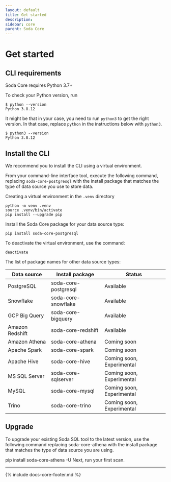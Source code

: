 ```yaml
---
layout: default
title: Get started
description: 
sidebar: core
parent: Soda Core
---
```


# Get started

## CLI requirements
Soda Core requires Python 3.7+

To check your Python version, run
```shell
$ python --version
Python 3.8.12
```

It might be that in your case, you need to run `python3` to get the right version.
In that case, replace `python` in the instructions below with `python3`.
```shell
$ python3 --version
Python 3.8.12
```

## Install the CLI

We recommend you to install the CLI using a virtual environment.

From your command-line interface tool, execute the following command, replacing `soda-core-postgresql` with the install package that matches the type of data source you use to store data.

Creating a virtual environment in the `.venv` directory
```shell
python -m venv .venv
source .venv/bin/activate
pip install --upgrade pip
```

Install the Soda Core package for your data source type:
```shell
pip install soda-core-postgresql
```

To deactivate the virtual environment, use the command:
```shell
deactivate
```

The list of package names for other data source types:

| Data source | Install package | Status |
| ----------- | --------------- | ------ |
| PostgreSQL | soda-core-postgresql | Available
| Snowflake | soda-core-snowflake | Available
| GCP Big Query | soda-core-bigquery | Available
| Amazon Redshift | soda-core-redshift | Available
| Amazon Athena | soda-core-athena | Coming soon
| Apache Spark | soda-core-spark | Coming soon
| Apache Hive | soda-core-hive | Coming soon, Experimental
| MS SQL Server | soda-core-sqlserver | Coming soon, Experimental
| MySQL | soda-core-mysql | Coming soon, Experimental
| Trino | soda-core-trino | Coming soon, Experimental

## Upgrade

To upgrade your existing Soda SQL tool to the latest version, use the following command replacing soda-core-athena with the install package that matches the type of data source you are using.

pip install soda-core-athena -U
Next, run your first scan.

---
{% include docs-core-footer.md %}